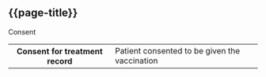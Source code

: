 ## {{page-title}}

<div class="section-entry-block">
    <div class="section-entry-heading">
        Consent
    </div>
    <table width="100%">
        <tbody>
            <tr>
                <th>Consent for treatment record</th>
                <td>Patient consented to be given the vaccination</td>
            </tr>
        </tbody>
    </table>
</div>